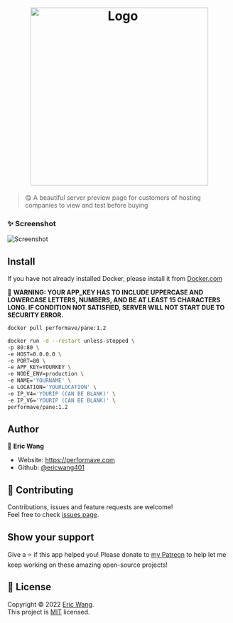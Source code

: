 <h1 align="center"><img src="https://imgur.com/L8Ng6yw.png" width="400" alt="Logo"></h1>

> 😋 A beautiful server preview page for customers of hosting companies to view and test before buying

### ✨ Screenshot

![Screenshot](https://imgur.com/j9xpPJL.png)

## Install

If you have not already installed Docker, please install it from [Docker.com](https://docker.com)


🚨 **WARNING: YOUR APP_KEY HAS TO INCLUDE UPPERCASE AND LOWERCASE LETTERS, NUMBERS, AND BE AT LEAST 15 CHARACTERS LONG. IF CONDITION NOT SATISFIED, SERVER WILL NOT START DUE TO SECURITY ERROR.**

```sh
docker pull performave/pane:1.2

docker run -d --restart unless-stopped \
-p 80:80 \
-e HOST=0.0.0.0 \
-e PORT=80 \
-e APP_KEY=YOURKEY \
-e NODE_ENV=production \
-e NAME='YOURNAME' \
-e LOCATION='YOURLOCATION' \
-e IP_V4='YOURIP (CAN BE BLANK)' \
-e IP_V6='YOURIP (CAN BE BLANK)' \
performave/pane:1.2
```

## Author

👤 **Eric Wang**

* Website: https://performave.com
* Github: [@ericwang401](https://github.com/ericwang401)

## 🤝 Contributing

Contributions, issues and feature requests are welcome!<br />Feel free to check [issues page](https://github.com/ericwang401/pane/issues).

## Show your support

Give a ⭐️ if this app helped you!
Please donate to [my Patreon](https://www.patreon.com/performave) to help let me keep working on these amazing open-source projects!

## 📝 License

Copyright © 2022 [Eric Wang](https://github.com/ericwang401).<br />
This project is [MIT](https://github.com/ericwang401/pane/blob/main/LICENSE) licensed.